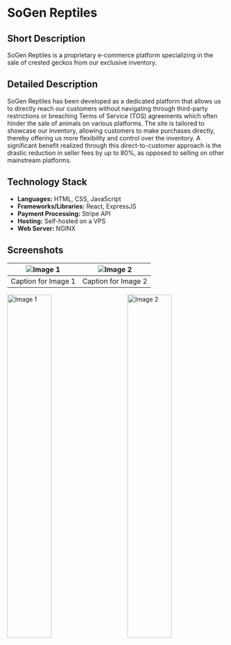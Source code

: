 # SoGen Reptiles

## Short Description
SoGen Reptiles is a proprietary e-commerce platform specializing in the sale of crested geckos from our exclusive inventory.

## Detailed Description
SoGen Reptiles has been developed as a dedicated platform that allows us to directly reach our customers without navigating through third-party restrictions or breaching Terms of Service (TOS) agreements which often hinder the sale of animals on various platforms. The site is tailored to showcase our inventory, allowing customers to make purchases directly, thereby offering us more flexibility and control over the inventory. A significant benefit realized through this direct-to-customer approach is the drastic reduction in seller fees by up to 80%, as opposed to selling on other mainstream platforms.

## Technology Stack
- **Languages:** HTML, CSS, JavaScript
- **Frameworks/Libraries:** React, ExpressJS
- **Payment Processing:** Stripe API
- **Hosting:** Self-hosted on a VPS
- **Web Server:** NGINX

## Screenshots

| ![Image 1]("https://i.ibb.co/7C6z0NZ/image1.jpg") | ![Image 2](link_to_second_image) |
|:---:|:---:|
| Caption for Image 1 | Caption for Image 2 |

<img src="https://i.ibb.co/7C6z0NZ/image1.jpg" alt="Image 1" width="45%" align="left">
<img src="https://i.ibb.co/g9W8tr0/image2.jpg" alt="Image 2" width="45%" align="right">

